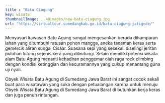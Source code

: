 ```yaml
---
title : "Batu Ciagung"
key: wisata
thumbnailImage: ../@images/new-batu-ciagung.jpg
url: "https://virtualtour.sumedangkab.go.id/batu-ciagung-jatigede/"
---
```


Menyusuri kawasan Batu Agung sangat mengesankan berada dihamparan lahan yang ditumbuhi ratusan pohon mangga, aneka tanaman keras serta gemercik aliran sungai Cisaar. Suasana sepi yang sesekali diselingi jeritan puluhan lutung sejenis kera yang dilindungi. Selain memiliki potensi wisata alam Batu Agung menanti kehadiran penggemar olah raga rock climbing dengan kondisi ketinggian dan kecuramannya yang cukup menantang guna uji nyali.

Obyek Wisata Batu Agung di Sumedang Jawa Barat ini sangat cocok sekali buat para wisatawan yang suka dengan petualangan karena untuk menuju Obyek Wisata Batu Agung di Sumedang Jawa Barat di butuhkan kerja keras dan juga penuh rintangan.
